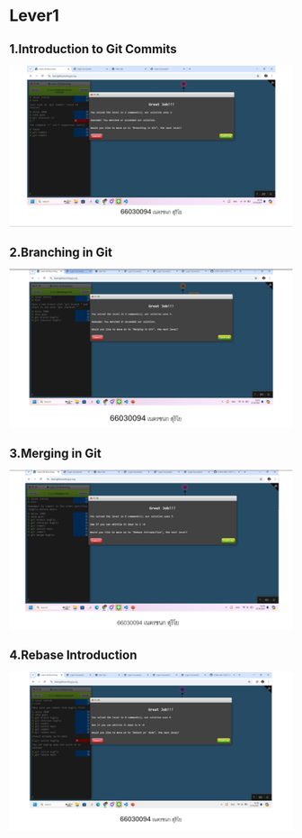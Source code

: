 # Lever1

## 1.Introduction to Git Commits

![alt text](image.png)

## 2.Branching in Git

![alt text](image-1.png)

## 3.Merging in Git

![alt text](image-2.png)

## 4.Rebase Introduction

![alt text](image-3.png)